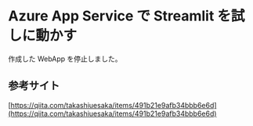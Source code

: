 # Azure App Service で Streamlit を試しに動かす

作成した WebApp を停止しました。

## 参考サイト

[https://qiita.com/takashiuesaka/items/491b21e9afb34bbb6e6d](https://qiita.com/takashiuesaka/items/491b21e9afb34bbb6e6d)
